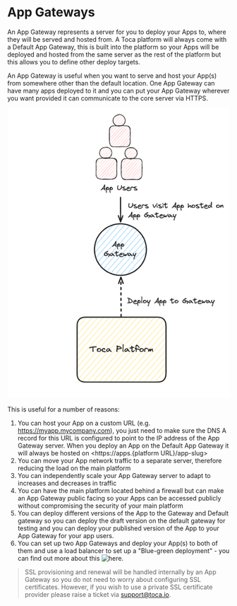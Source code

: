 # App Gateways

An App Gateway represents a server for you to deploy your Apps to, where they will be served and hosted from. A Toca platform will always come with a Default App Gateway, this is built into the platform so your Apps will be deployed and hosted from the same server as the rest of the platform but this allows you to define other deploy targets.

An App Gateway is useful when you want to serve and host your App(s) from somewhere other than the default location. One App Gateway can have many apps deployed to it and you can put your App Gateway wherever you want provided it can communicate to the core server via HTTPS.

![App Gateway Diagram](/src/assets/app_gateway.png)

This is useful for a number of reasons:
1. You can host your App on a custom URL (e.g. <https://myapp.mycompany.com>), you just need to make sure the DNS A record for this URL is configured to point to the IP address of the App Gateway server. When you deploy an App on the Default App Gateway it will always be hosted on <https://apps.{platform URL}/app-slug>
2. You can move your App network traffic to a separate server, therefore reducing the load on the main platform
3. You can independently scale your App Gateway server to adapt to increases and decreases in traffic
4. You can have the main platform located behind a firewall but can make an App Gateway public facing so your Apps can be accessed publicly without compromising the security of your main platform
5. You can deploy different versions of the App to the Gateway and Default gateway so you can deploy the draft version on the default gateway for testing and you can deploy your published version of the App to your App Gateway for your app users.
6. You can set up two App Gateways and deploy your App(s) to both of them and use a load balancer to set up a "Blue-green deployment" - you can find out more about this ![here](https://en.wikipedia.org/wiki/Blue%E2%80%93green_deployment).

> SSL provisioning and renewal will be handled internally by an App Gateway so you do not need to worry about configuring SSL certificates. However, if you wish to use a private SSL certificate provider please raise a ticket via <support@toca.io>.
